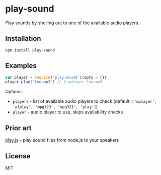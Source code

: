 # play-sound

Play sounds by shelling out to one of the available audio players.

## Installation

    npm install play-sound

## Examples

```javascript
var player = require('play-sound')(opts = {})
player.play('foo.mp3') // $ mplayer foo.mp3 
```

Options: 

* `players` - list of available audio players to check (default: `['mplayer', 'afplay', 'mpg123', 'mpg321', 'play']`)
* `player`  - audio player to use, skips availability checks

## Prior art

[play.js](https://github.com/Marak/play.js) - play sound files from node.js to your speakers

## License

MIT

